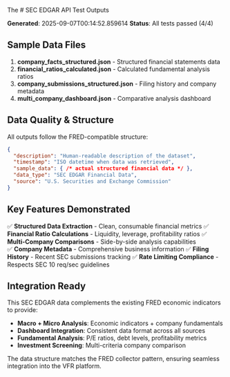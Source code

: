 The # SEC EDGAR API Test Outputs

**Generated**: 2025-09-07T00:14:52.859614
**Status**: All tests passed (4/4)

## Sample Data Files

1. **company_facts_structured.json** - Structured financial statements data  
2. **financial_ratios_calculated.json** - Calculated fundamental analysis ratios
3. **company_submissions_structured.json** - Filing history and company metadata
4. **multi_company_dashboard.json** - Comparative analysis dashboard

## Data Quality & Structure

All outputs follow the FRED-compatible structure:
```json
{
  "description": "Human-readable description of the dataset",
  "timestamp": "ISO datetime when data was retrieved", 
  "sample_data": { /* actual structured financial data */ },
  "data_type": "SEC EDGAR Financial Data",
  "source": "U.S. Securities and Exchange Commission"
}
```

## Key Features Demonstrated

✅ **Structured Data Extraction** - Clean, consumable financial metrics
✅ **Financial Ratio Calculations** - Liquidity, leverage, profitability ratios
✅ **Multi-Company Comparisons** - Side-by-side analysis capabilities  
✅ **Company Metadata** - Comprehensive business information
✅ **Filing History** - Recent SEC submissions tracking
✅ **Rate Limiting Compliance** - Respects SEC 10 req/sec guidelines

## Integration Ready

This SEC EDGAR data complements the existing FRED economic indicators to provide:
- **Macro + Micro Analysis**: Economic indicators + company fundamentals
- **Dashboard Integration**: Consistent data format across all sources
- **Fundamental Analysis**: P/E ratios, debt levels, profitability metrics
- **Investment Screening**: Multi-criteria company comparison

The data structure matches the FRED collector pattern, ensuring seamless integration into the VFR platform.
